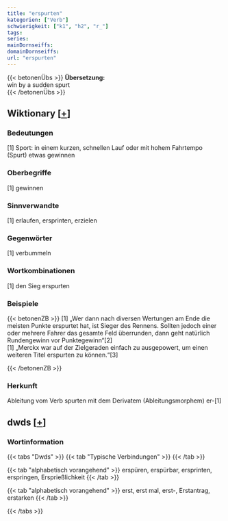 ```yaml
---
title: "erspurten"
kategorien: ["Verb"]
schwierigkeit: ["k1", "h2", "r_"]
tags:
series:
mainDornseiffs:
domainDornseiffs:
url: "erspurten"
---
```


{{< betonenÜbs >}}
**Übersetzung:**  
win by a sudden spurt  
{{< /betonenÜbs >}}

## Wiktionary [[+](https://de.wiktionary.org/wiki/erspurten)]

### Bedeutungen
[1] Sport: in einem kurzen, schnellen Lauf oder mit hohem Fahrtempo (Spurt) etwas gewinnen  

### Oberbegriffe
[1] gewinnen  

### Sinnverwandte
[1] erlaufen, ersprinten, erzielen  

### Gegenwörter
[1] verbummeln  

### Wortkombinationen
[1] den Sieg erspurten  

### Beispiele
{{< betonenZB >}}
[1] „Wer dann nach diversen Wertungen am Ende die meisten Punkte erspurtet hat, ist Sieger des Rennens. Sollten jedoch einer oder mehrere Fahrer das gesamte Feld überrunden, dann geht natürlich Rundengewinn vor Punktegewinn“[2]  
[1] „Merckx war auf der Zielgeraden einfach zu ausgepowert, um einen weiteren Titel erspurten zu können.“[3]  

{{< /betonenZB >}}
### Herkunft
Ableitung vom Verb spurten mit dem Derivatem (Ableitungsmorphem) er-[1]  



## dwds [[+](https://www.dwds.de/wb/erspurten)]

### Wortinformation
{{< tabs "Dwds" >}}
{{< tab "Typische Verbindungen" >}}
{{< /tab >}}

{{< tab "alphabetisch vorangehend" >}}
erspüren, erspürbar, ersprinten, erspringen, Ersprießlichkeit
{{< /tab >}}

{{< tab "alphabetisch vorangehend" >}}
erst, erst mal, erst-, Erstantrag, erstarken
{{< /tab >}}

{{< /tabs >}}

